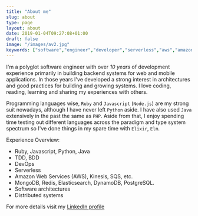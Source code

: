 ```yaml
---
title: "About me"
slug: about
type: page
layout: about
date: 2019-01-04T09:27:08+01:00
draft: false
image: "/images/av2.jpg"
keywords: ["software","engineer","developer","serverless","aws","amazon","architect","freelancer","contractor","ruby", "nodejs"]
---
```


I'm a polyglot software engineer with over _10 years_ of development experience primarily in building backend systems for web and mobile applications. In those years I've developed a strong interest in architectures and good practices for building and growing systems. I love coding, reading, learning and sharing my experiences with others.

Programming languages wise, `Ruby` and `Javascript` (`Node.js`) are my strong suit nowadays, although I have never left `Python` aside. I have also used `Java` extensively in the past the same as `PHP`. Aside from that, I enjoy spending time testing out different languages across the paradigm and type system spectrum so I've done things in my spare time with `Elixir`, `Elm`.

Experience Overview:
- Ruby, Javascript, Python, Java
- TDD, BDD
- DevOps
- Serverless
- Amazon Web Services (AWS), Kinesis, SQS, etc.
- MongoDB, Redis, Elasticsearch, DynamoDB, PostgreSQL.
- Software architectures
- Distributed systems

For more details visit my [LinkedIn profile](https://www.linkedin.com/in/ccverak/)

